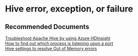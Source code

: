 <properties
  pageTitle="Hive error, exception, or failure"
  description="Hive error, exception, or failure"
  Service="microsoft.hdinsight"
  resource="clusters"
  authors="pjfreitas"
  ms.author="pfreitas"
  displayOrder="4"
  selfHelpType="resource"
  supportTopicIds="32629059"
  resourceTags=""
  productPesIds="15078"
  cloudEnvironments="public"
  ArticleId="01134744-61a4-41a0-86a9-0b2c8956f820"
/>

# Hive error, exception, or failure

## **Recommended Documents**

[Troubleshoot Apache Hive by using Azure HDInsight](https://docs.microsoft.com/azure/hdinsight/hdinsight-troubleshoot-hive)<br>
[How to find out which process is listening upon a port](https://debian-administration.org/article/184/How_to_find_out_which_process_is_listening_upon_a_port)<br>
[Hive settings to resolve Out of Memory errors](https://azure.microsoft.com/blog/hive-memory-settings-resolve-out-of-memory-errors-using-azure-hdinsight/)<br>
